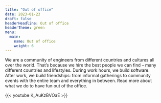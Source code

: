 ```yaml
---
title: "Out of office"
date: 2023-01-23
draft: false
headerHeadline: Out of office
headerTheme: green
menu:
  main:
    name: Out of office
    weight: 6
---
```

<p class=" md:pr-48 lg:pr-72 xl:pr-80 xxl:pr-96">
We are a community of engineers from different countries and cultures all over the world. That’s because we hire the best people we can find – many different countries and lifestyles. During work hours, we build software. After work, we build friendships: from informal gatherings to community events with the entire team and everything in between. Read more about what we do to have fun out of the office.
</p>

{{< youtube K_AuKzBVOaE >}}
